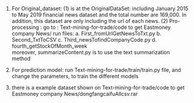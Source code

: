 1. For Original_dataset: 
(1) is at the OriginalDataSet: including January  2015  to  May  2019  financial  news  dataset  and the total number are 169,000. In addition, this dataset are only including the url of each news.
(2) Pro-processing : go to : Text-mining-for-trade/code to get Eastmoney company News/  run files:  a. First_fromUrlGetNewsToTxt.py b. Second_TxtToCSV c. Third_newsTofindCompanyCode.py  d. fourth_getStockOfMonth_week  
    moreover, summarizeContent.py is to use the text summarization method 
    
2. For prediction model:
run Text-mining-for-trade/train/train.py  file, and change the parameters, to train the different models

3. there is a example dataset shown on Text-mining-for-trade/code to get Eastmoney company News/dongfangcaifuAllcsv.rar

